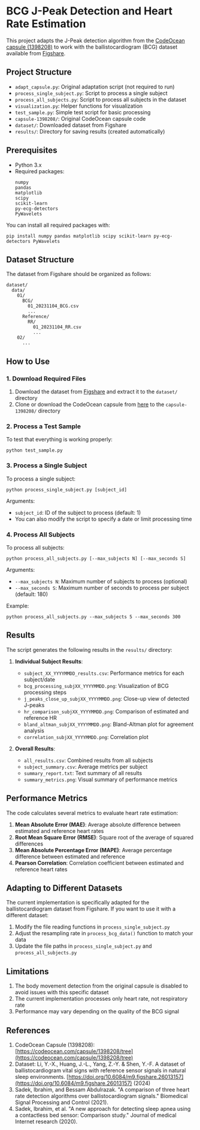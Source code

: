 # BCG J-Peak Detection and Heart Rate Estimation

This project adapts the J-Peak detection algorithm from the [CodeOcean capsule (1398208)](https://codeocean.com/capsule/1398208/tree) to work with the ballistocardiogram (BCG) dataset available from [Figshare](https://doi.org/10.6084/m9.figshare.26013157).

## Project Structure

- `adapt_capsule.py`: Original adaptation script (not required to run)
- `process_single_subject.py`: Script to process a single subject
- `process_all_subjects.py`: Script to process all subjects in the dataset
- `visualization.py`: Helper functions for visualization
- `test_sample.py`: Simple test script for basic processing
- `capsule-1398208/`: Original CodeOcean capsule code
- `dataset/`: Downloaded dataset from Figshare
- `results/`: Directory for saving results (created automatically)

## Prerequisites

- Python 3.x
- Required packages:
  ```
  numpy
  pandas
  matplotlib
  scipy
  scikit-learn
  py-ecg-detectors
  PyWavelets
  ```

You can install all required packages with:
```
pip install numpy pandas matplotlib scipy scikit-learn py-ecg-detectors PyWavelets
```

## Dataset Structure

The dataset from Figshare should be organized as follows:
```
dataset/
  data/
    01/
      BCG/
        01_20231104_BCG.csv
        ...
      Reference/
        RR/
          01_20231104_RR.csv
          ...
    02/
      ...
```

## How to Use

### 1. Download Required Files

1. Download the dataset from [Figshare](https://doi.org/10.6084/m9.figshare.26013157) and extract it to the `dataset/` directory
2. Clone or download the CodeOcean capsule from [here](https://codeocean.com/capsule/1398208/tree) to the `capsule-1398208/` directory

### 2. Process a Test Sample

To test that everything is working properly:
```
python test_sample.py
```

### 3. Process a Single Subject

To process a single subject:
```
python process_single_subject.py [subject_id]
```

Arguments:
- `subject_id`: ID of the subject to process (default: 1)
- You can also modify the script to specify a date or limit processing time

### 4. Process All Subjects

To process all subjects:
```
python process_all_subjects.py [--max_subjects N] [--max_seconds S]
```

Arguments:
- `--max_subjects N`: Maximum number of subjects to process (optional)
- `--max_seconds S`: Maximum number of seconds to process per subject (default: 180)

Example:
```
python process_all_subjects.py --max_subjects 5 --max_seconds 300
```

## Results

The script generates the following results in the `results/` directory:

1. **Individual Subject Results**:
   - `subject_XX_YYYYMMDD_results.csv`: Performance metrics for each subject/date
   - `bcg_processing_subjXX_YYYYMMDD.png`: Visualization of BCG processing steps
   - `j_peaks_close_up_subjXX_YYYYMMDD.png`: Close-up view of detected J-peaks
   - `hr_comparison_subjXX_YYYYMMDD.png`: Comparison of estimated and reference HR
   - `bland_altman_subjXX_YYYYMMDD.png`: Bland-Altman plot for agreement analysis
   - `correlation_subjXX_YYYYMMDD.png`: Correlation plot

2. **Overall Results**:
   - `all_results.csv`: Combined results from all subjects
   - `subject_summary.csv`: Average metrics per subject
   - `summary_report.txt`: Text summary of all results
   - `summary_metrics.png`: Visual summary of performance metrics

## Performance Metrics

The code calculates several metrics to evaluate heart rate estimation:

1. **Mean Absolute Error (MAE)**: Average absolute difference between estimated and reference heart rates
2. **Root Mean Square Error (RMSE)**: Square root of the average of squared differences
3. **Mean Absolute Percentage Error (MAPE)**: Average percentage difference between estimated and reference
4. **Pearson Correlation**: Correlation coefficient between estimated and reference heart rates

## Adapting to Different Datasets

The current implementation is specifically adapted for the ballistocardiogram dataset from Figshare. If you want to use it with a different dataset:

1. Modify the file reading functions in `process_single_subject.py`
2. Adjust the resampling rate in `process_bcg_data()` function to match your data
3. Update the file paths in `process_single_subject.py` and `process_all_subjects.py`

## Limitations

1. The body movement detection from the original capsule is disabled to avoid issues with this specific dataset
2. The current implementation processes only heart rate, not respiratory rate
3. Performance may vary depending on the quality of the BCG signal

## References

1. CodeOcean Capsule (1398208): [https://codeocean.com/capsule/1398208/tree](https://codeocean.com/capsule/1398208/tree)
2. Dataset: Li, Y.-X., Huang, J.-L., Yang, Z.-Y. & Shen, Y.-F. A dataset of ballistocardiogram vital signs with reference sensor signals in natural sleep environments. [https://doi.org/10.6084/m9.figshare.26013157](https://doi.org/10.6084/m9.figshare.26013157) (2024)
3. Sadek, Ibrahim, and Bessam Abdulrazak. "A comparison of three heart rate detection algorithms over ballistocardiogram signals." Biomedical Signal Processing and Control (2021).
4. Sadek, Ibrahim, et al. "A new approach for detecting sleep apnea using a contactless bed sensor: Comparison study." Journal of medical Internet research (2020). 